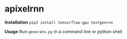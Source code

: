 # apixelrnn

**Installation**
`pip3 install tensorflow-gpu textgenrnn`

**Usage**
Run `generate.py` in a command line or python shell
